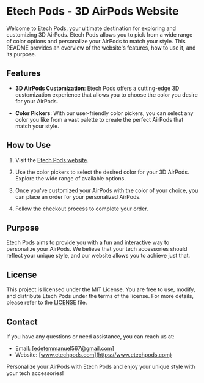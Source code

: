 # Etech Pods - 3D AirPods Website

Welcome to Etech Pods, your ultimate destination for exploring and customizing 3D AirPods. Etech Pods allows you to pick from a wide range of color options and personalize your AirPods to match your style. This README provides an overview of the website's features, how to use it, and its purpose.

## Features

- **3D AirPods Customization**: Etech Pods offers a cutting-edge 3D customization experience that allows you to choose the color you desire for your AirPods.

- **Color Pickers**: With our user-friendly color pickers, you can select any color you like from a vast palette to create the perfect AirPods that match your style.

## How to Use

1. Visit the [Etech Pods website](https://www.etechpods.com).

2. Use the color pickers to select the desired color for your 3D AirPods. Explore the wide range of available options.

3. Once you've customized your AirPods with the color of your choice, you can place an order for your personalized AirPods.

4. Follow the checkout process to complete your order.

## Purpose

Etech Pods aims to provide you with a fun and interactive way to personalize your AirPods. We believe that your tech accessories should reflect your unique style, and our website allows you to achieve just that.

## License

This project is licensed under the MIT License. You are free to use, modify, and distribute Etech Pods under the terms of the license. For more details, please refer to the [LICENSE](LICENSE) file.

## Contact

If you have any questions or need assistance, you can reach us at:

- Email: [edetemmanuel567@gmail.com]
- Website: [www.etechpods.com](https://www.etechpods.com)

Personalize your AirPods with Etech Pods and enjoy your unique style with your tech accessories!
